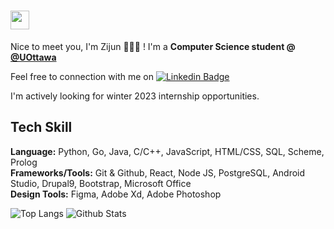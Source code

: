 #  <img src="https://raw.githubusercontent.com/MartinHeinz/MartinHeinz/master/wave.gif" width="30px">
 Nice to meet you, I'm Zijun 👩🏼‍💻 !
I'm a **Computer Science student @ <a href src="https://www.uottawa.ca/en">@UOttawa</a>**

Feel free to connection with me on [![Linkedin Badge](https://img.shields.io/badge/-@Zijun-blue?style=flat&logo=Linkedin&logoColor=white&link=https://www.linkedin.com/in/zijunye/)](https://www.linkedin.com/in/zijunye/)

I'm actively looking for winter 2023 internship opportunities.

## Tech Skill
**Language:** Python, Go, Java, C/C++, JavaScript, HTML/CSS, SQL, Scheme, Prolog <br>
**Frameworks/Tools:** Git & Github, React, Node JS, PostgreSQL, Android Studio, Drupal9, Bootstrap, Microsoft Office
  <br>
**Design Tools:** Figma, Adobe Xd, Adobe Photoshop <br>


![Top Langs](https://github-readme-stats.vercel.app/api/top-langs/?username=ZijunYe&hide=TeX&layout=compact)
![Github Stats](https://github-readme-stats.vercel.app/api?username=ZijunYe&count_private=true&show_icons=true&include_all_commits=true)

